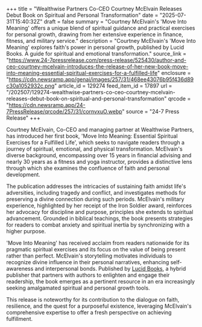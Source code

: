 +++
title = "Wealthwise Partners Co-CEO Courtney McElvain Releases Debut Book on Spiritual and Personal Transformation"
date = "2025-07-31T15:40:32Z"
draft = false
summary = "Courtney McElvain's 'Move Into Meaning' offers a unique blend of spiritual guidance and practical exercises for personal growth, drawing from her extensive experience in finance, fitness, and military service."
description = "Courtney McElvain's 'Move Into Meaning' explores faith's power in personal growth, published by Lucid Books. A guide for spiritual and emotional transformation."
source_link = "https://www.24-7pressrelease.com/press-release/525430/author-and-ceo-courtney-mcelvain-introduces-the-release-of-her-new-book-move-into-meaning-essential-spiritual-exercises-for-a-fulfilled-life"
enclosure = "https://cdn.newsramp.app/genai/images/257/31/468ee43076b95f436d89c30a1052932c.png"
article_id = 129274
feed_item_id = 17897
url = "/202507/129274-wealthwise-partners-co-ceo-courtney-mcelvain-releases-debut-book-on-spiritual-and-personal-transformation"
qrcode = "https://cdn.newsramp.app/24-7PressRelease/qrcode/257/31/cornvxuO.webp"
source = "24-7 Press Release"
+++

<p>Courtney McElvain, Co-CEO and managing partner at Wealthwise Partners, has introduced her first book, 'Move Into Meaning: Essential Spiritual Exercises for a Fulfilled Life', which seeks to navigate readers through a journey of spiritual, emotional, and physical transformation. McElvain's diverse background, encompassing over 15 years in financial advising and nearly 30 years as a fitness and yoga instructor, provides a distinctive lens through which she examines the confluence of faith and personal development.</p><p>The publication addresses the intricacies of sustaining faith amidst life's adversities, including tragedy and conflict, and investigates methods for preserving a divine connection during such periods. McElvain's military experience, highlighted by her receipt of the Iron Soldier award, reinforces her advocacy for discipline and purpose, principles she extends to spiritual advancement. Grounded in biblical teachings, the book presents strategies for readers to combat anxiety and spiritual inertia by synchronizing with a higher purpose.</p><p>'Move Into Meaning' has received acclaim from readers nationwide for its pragmatic spiritual exercises and its focus on the value of being present rather than perfect. McElvain's storytelling motivates individuals to recognize divine influence in their personal narratives, enhancing self-awareness and interpersonal bonds. Published by <a href='https://www.lucidbooks.com' rel='nofollow' target='_blank'>Lucid Books</a>, a hybrid publisher that partners with authors to enlighten and engage their readership, the book emerges as a pertinent resource in an era increasingly seeking amalgamated spiritual and personal growth tools.</p><p>This release is noteworthy for its contribution to the dialogue on faith, resilience, and the quest for a purposeful existence, leveraging McElvain's comprehensive expertise to offer a fresh perspective on achieving fulfillment.</p>